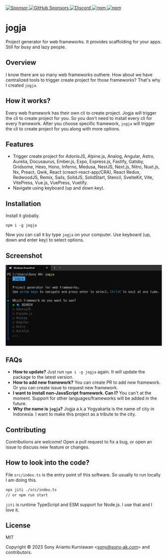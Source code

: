 <a href="https://paypal.me/sonyarianto" target="_blank">
 <img alt="Sponsor" src="https://img.shields.io/badge/donate-Paypal-fd8200.svg" />
</a>
<a href="https://github.com/sponsors/sonyarianto" target="_blank">
  <img alt="GitHub Sponsors" src="https://img.shields.io/github/sponsors/sonyarianto">
</a>
<a href="https://discord.gg/5Xj7HRMC34" target="_blank">
  <img alt="Discord" src="https://img.shields.io/discord/1089563520988893306">
</a>
<a href="https://www.npmjs.com/package/jogja" target="_blank">
 <img alt="npm" src="https://img.shields.io/npm/dt/jogja">
</a>
<a href="https://www.npmjs.com/package/jogja" target="_blank">
 <img alt="npm" src="https://img.shields.io/npm/v/jogja">
</a>

# jogja

Project generator for web frameworks. It provides scaffolding for your apps. Still for busy and lazy people.

## Overview

I know there are so many web frameworks outhere. How about we have centralized tools to trigger create project for those frameworks? That's why I created `jogja`.

## How it works?

Every web framework has their own cli to create project. Jogja will trigger the cli to create project for you. So you don't need to install every cli for every framework. After you choose specific framework, `jogja` will trigger the cli to create project for you along with more options.

## Features

- Trigger create project for AdonisJS, Alpine.js, Analog, Angular, Astro, Aurelia, Docusaurus, Ember.js, Expo, Express.js, Fastify, Gatsby, Gridsome, Hexo, Hono, Inferno, Medusa, NestJS, Next.js, Nitro, Nuxt.js, Nx, Preact, Qwik, React (creact-react-app/CRA), React Redux, RedwoodJS, Remix, Sails, SolidJS, SolidStart, Stencil, SvelteKit, Vite, VitePress, Vue.js, VuePress, Vuetify.
- Navigate using keyboard (up and down key).

## Installation

Install it globally.

```
npm i -g jogja
```

Now you can call it by type `jogja` on your computer. Use keyboard (up, down and enter key) to select options.

## Screenshot

![Jogja](https://github.com/sonyarianto/jogja/blob/main/jogja.png?raw=true&assets_version=202309101654)

## FAQs

- **How to update?** Just run `npm i -g jogja` again. It will update the package to the latest version.
- **How to add new framework?** You can create PR to add new framework. Or you can create issue to request new framework.
- **I want to install non-JavaScript framework. Can I?** You can't at the moment. Support for other languages/frameworks will be added in the future.
- **Why the name is `jogja`?** Jogja a.k.a Yogyakarta is the name of city in Indonesia. I want to make this project as a tribute to the city.

## Contributing

Contributions are welcome! Open a pull request to fix a bug, or open an issue to discuss new feature or changes.

## How to look into the code?

File `src/index.ts` is the entry point of this software. So usually to run locally I am doing this.

```bash
npx jiti ./src/index.ts
// or npm run start
```

`jiti` is runtime TypeScript and ESM support for Node.js. I use that and I love it.

## License

MIT

Copyright &copy; 2023 Sony Arianto Kurniawan <<sony@sony-ak.com>> and contributors.
